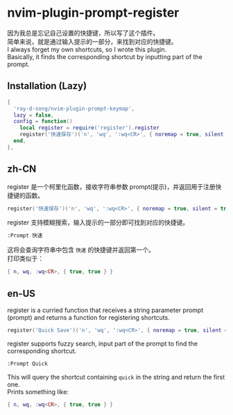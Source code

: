 # nvim-plugin-prompt-register
因为我总是忘记自己设置的快捷键，所以写了这个插件。  
简单来说，就是通过输入提示的一部分，来找到对应的快捷键。  
I always forget my own shortcuts, so I wrote this plugin.  
Basically, it finds the corresponding shortcut by inputting part of the prompt.  

## Installation (Lazy)
```lua
{
  'ray-d-song/nvim-plugin-prompt-keymap',
  lazy = false,
  config = function()
    local register = require('register').register
    register('快速保存')('n', 'wq', ':wq<CR>', { noremap = true, silent = true })
  end,
},
```

## zh-CN
register 是一个柯里化函数，接收字符串参数 prompt(提示)，并返回用于注册快捷键的函数。  
```lua
register('快速保存')('n', 'wq', ':wq<CR>', { noremap = true, silent = true })
```

register 支持模糊搜索，输入提示的一部分即可找到对应的快捷键。  
```bash
:Prompt 快速
```
这将会查询字符串中包含 `快速` 的快捷键并返回第一个。  
打印类似于：
```lua
{ n, wq, :wq<CR>, { true, true } }
```


## en-US
register is a curried function that receives a string parameter prompt (prompt) and returns a function for registering shortcuts.  
```lua
register('Quick Save')('n', 'wq', ':wq<CR>', { noremap = true, silent = true })
```

register supports fuzzy search, input part of the prompt to find the corresponding shortcut.  
```bash
:Prompt Quick
```
This will query the shortcut containing `quick` in the string and return the first one.  
Prints something like:
```lua
{ n, wq, :wq<CR>, { true, true } }
```
